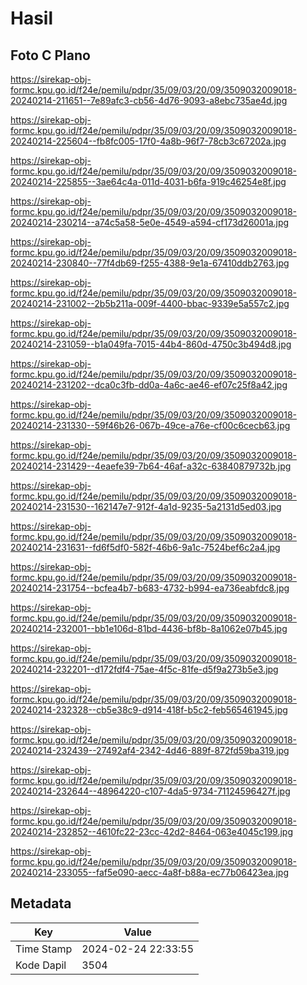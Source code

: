 # Hasil

## Foto C Plano

https://sirekap-obj-formc.kpu.go.id/f24e/pemilu/pdpr/35/09/03/20/09/3509032009018-20240214-211651--7e89afc3-cb56-4d76-9093-a8ebc735ae4d.jpg

https://sirekap-obj-formc.kpu.go.id/f24e/pemilu/pdpr/35/09/03/20/09/3509032009018-20240214-225604--fb8fc005-17f0-4a8b-96f7-78cb3c67202a.jpg

https://sirekap-obj-formc.kpu.go.id/f24e/pemilu/pdpr/35/09/03/20/09/3509032009018-20240214-225855--3ae64c4a-011d-4031-b6fa-919c46254e8f.jpg

https://sirekap-obj-formc.kpu.go.id/f24e/pemilu/pdpr/35/09/03/20/09/3509032009018-20240214-230214--a74c5a58-5e0e-4549-a594-cf173d26001a.jpg

https://sirekap-obj-formc.kpu.go.id/f24e/pemilu/pdpr/35/09/03/20/09/3509032009018-20240214-230840--77f4db69-f255-4388-9e1a-67410ddb2763.jpg

https://sirekap-obj-formc.kpu.go.id/f24e/pemilu/pdpr/35/09/03/20/09/3509032009018-20240214-231002--2b5b211a-009f-4400-bbac-9339e5a557c2.jpg

https://sirekap-obj-formc.kpu.go.id/f24e/pemilu/pdpr/35/09/03/20/09/3509032009018-20240214-231059--b1a049fa-7015-44b4-860d-4750c3b494d8.jpg

https://sirekap-obj-formc.kpu.go.id/f24e/pemilu/pdpr/35/09/03/20/09/3509032009018-20240214-231202--dca0c3fb-dd0a-4a6c-ae46-ef07c25f8a42.jpg

https://sirekap-obj-formc.kpu.go.id/f24e/pemilu/pdpr/35/09/03/20/09/3509032009018-20240214-231330--59f46b26-067b-49ce-a76e-cf00c6cecb63.jpg

https://sirekap-obj-formc.kpu.go.id/f24e/pemilu/pdpr/35/09/03/20/09/3509032009018-20240214-231429--4eaefe39-7b64-46af-a32c-63840879732b.jpg

https://sirekap-obj-formc.kpu.go.id/f24e/pemilu/pdpr/35/09/03/20/09/3509032009018-20240214-231530--162147e7-912f-4a1d-9235-5a2131d5ed03.jpg

https://sirekap-obj-formc.kpu.go.id/f24e/pemilu/pdpr/35/09/03/20/09/3509032009018-20240214-231631--fd6f5df0-582f-46b6-9a1c-7524bef6c2a4.jpg

https://sirekap-obj-formc.kpu.go.id/f24e/pemilu/pdpr/35/09/03/20/09/3509032009018-20240214-231754--bcfea4b7-b683-4732-b994-ea736eabfdc8.jpg

https://sirekap-obj-formc.kpu.go.id/f24e/pemilu/pdpr/35/09/03/20/09/3509032009018-20240214-232001--bb1e106d-81bd-4436-bf8b-8a1062e07b45.jpg

https://sirekap-obj-formc.kpu.go.id/f24e/pemilu/pdpr/35/09/03/20/09/3509032009018-20240214-232201--d172fdf4-75ae-4f5c-81fe-d5f9a273b5e3.jpg

https://sirekap-obj-formc.kpu.go.id/f24e/pemilu/pdpr/35/09/03/20/09/3509032009018-20240214-232328--cb5e38c9-d914-418f-b5c2-feb565461945.jpg

https://sirekap-obj-formc.kpu.go.id/f24e/pemilu/pdpr/35/09/03/20/09/3509032009018-20240214-232439--27492af4-2342-4d46-889f-872fd59ba319.jpg

https://sirekap-obj-formc.kpu.go.id/f24e/pemilu/pdpr/35/09/03/20/09/3509032009018-20240214-232644--48964220-c107-4da5-9734-71124596427f.jpg

https://sirekap-obj-formc.kpu.go.id/f24e/pemilu/pdpr/35/09/03/20/09/3509032009018-20240214-232852--4610fc22-23cc-42d2-8464-063e4045c199.jpg

https://sirekap-obj-formc.kpu.go.id/f24e/pemilu/pdpr/35/09/03/20/09/3509032009018-20240214-233055--faf5e090-aecc-4a8f-b88a-ec77b06423ea.jpg


## Metadata

| Key        | Value               |
| ---------- | ------------------- |
| Time Stamp | 2024-02-24 22:33:55 |
| Kode Dapil | 3504                |



